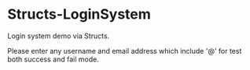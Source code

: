 # Structs-LoginSystem
Login system demo via Structs.

Please enter any username and email address which include '@' for test both success and fail mode.
